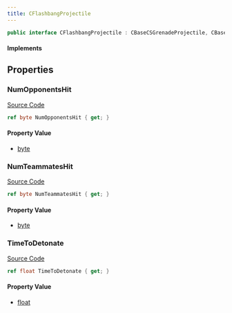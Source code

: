 ```yaml
---
title: CFlashbangProjectile
---
```


```csharp
public interface CFlashbangProjectile : CBaseCSGrenadeProjectile, CBaseGrenade, CBaseFlex, CBaseAnimGraph, CBaseModelEntity, CBaseEntity, CEntityInstance, ISchemaClass<CEntityInstance>, ISchemaClass<CBaseEntity>, ISchemaClass<CBaseModelEntity>, ISchemaClass<CBaseAnimGraph>, ISchemaClass<CBaseFlex>, ISchemaClass<CBaseGrenade>, ISchemaClass<CBaseCSGrenadeProjectile>, ISchemaClass<CFlashbangProjectile>, ISchemaField, ISchemaClass, INativeHandle
```

#### Implements

## Properties

### NumOpponentsHit

[Source Code](https://github.com/swiftly-solution/swiftlys2/blob/beta/managed/src/SwiftlyS2.Generated/Schemas/Interfaces/CFlashbangProjectile.cs#L18)

```csharp
ref byte NumOpponentsHit { get; }
```

#### Property Value

- [byte](https://learn.microsoft.com/dotnet/api/system.byte)

### NumTeammatesHit

[Source Code](https://github.com/swiftly-solution/swiftlys2/blob/beta/managed/src/SwiftlyS2.Generated/Schemas/Interfaces/CFlashbangProjectile.cs#L20)

```csharp
ref byte NumTeammatesHit { get; }
```

#### Property Value

- [byte](https://learn.microsoft.com/dotnet/api/system.byte)

### TimeToDetonate

[Source Code](https://github.com/swiftly-solution/swiftlys2/blob/beta/managed/src/SwiftlyS2.Generated/Schemas/Interfaces/CFlashbangProjectile.cs#L16)

```csharp
ref float TimeToDetonate { get; }
```

#### Property Value

- [float](https://learn.microsoft.com/dotnet/api/system.single)

